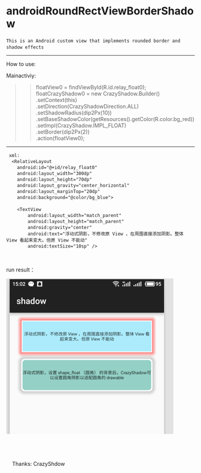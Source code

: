 # androidRoundRectViewBorderShadow
`This is an Android custom view that implements rounded border and shadow effects`
 ___ 
How to use:

  Mainactiviy:<br>
>>  floatView0 = findViewById(R.id.relay_float0);<br>
    floatCrazyShadow0 = new CrazyShadow.Builder()<br>
                .setContext(this)<br>
                .setDirection(CrazyShadowDirection.ALL)<br>
                .setShadowRadius(dip2Px(10))<br>
                .setBaseShadowColor(getResources().getColor(R.color.bg_red))<br>
                .setImpl(CrazyShadow.IMPL_FLOAT)<br>
                .setBorder(dip2Px(2))<br>
                .action(floatView0);<br>
                
  ___              
                
     xml:
      <RelativeLayout
        android:id="@+id/relay_float0"
        android:layout_width="300dp"
        android:layout_height="70dp"
        android:layout_gravity="center_horizontal"
        android:layout_marginTop="20dp"
        android:background="@color/bg_blue">

        <TextView
            android:layout_width="match_parent"
            android:layout_height="match_parent"
            android:gravity="center"
            android:text="浮动式阴影，不修改原 View ，在周围直接添加阴影。整体 View 看起来变大。但原 View 不能动"
            android:textSize="10sp" />

    </RelativeLayout>
    
    

run result：

   ![image](https://github.com/Fennudedaima/androidRoundRectViewBorderShadow/raw/master/img.png)<br>
 <br><br><br><br>    
Thanks:
         CrazyShdow
                
                
                
                
                
